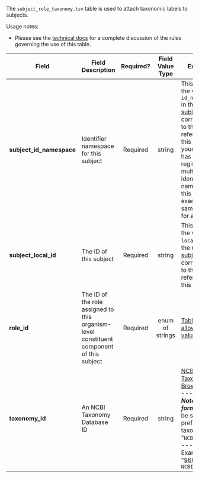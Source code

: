 The `subject_role_taxonomy.tsv` table is used to attach taxonomic labels to subjects.

Usage notes:

* Please see the [technical docs](https://docs.nih-cfde.org/en/latest/c2m2/draft-C2M2_specification/#taxonomy-and-the-subject-entity-the-subject_role_taxonomy-association-table) for a complete discussion of the rules governing the use of this table.

Field | Field Description | Required? | Field Value Type | Extra Info 
------|-------------------|:-----------:|:-------------:|------------
**subject_id_namespace** | Identifier namespace for this subject | Required | string | This will be the value of `id_namespace` in the row in [subject.tsv](./TableInfo:-subject.tsv) corresponding to the subject referenced in this row. If your program has not registered multiple CFDE identifier namespaces, this will be exactly the same value for all rows.
**subject_local_id** | The ID of this subject | Required | string | This will be the value of `local_id` in the row in [subject.tsv](./TableInfo:-subject.tsv) corresponding to the subject referenced in this row.
**role_id** | The ID of the role assigned to this organism-level constituent component of this subject | Required | enum of strings | [Table of allowed values](https://osf.io/fapnr/)
**taxonomy_id** | An NCBI Taxonomy Database ID | Required | string | [NCBI Taxonomy Browser](https://www.ncbi.nlm.nih.gov/Taxonomy/Browser/wwwtax.cgi) <br/> --- <br/> **_Note formatting:_** be sure to prefix numeric taxon IDs with "`NCBI:txid`" <br/> --- <br/> Example (for "[9606](https://www.ncbi.nlm.nih.gov/Taxonomy/Browser/wwwtax.cgi?mode=Info&id=9606)"): `NCBI:txid9606`